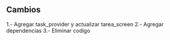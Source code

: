 ## Cambios

1.- Agregar task_provider y actualizar tarea_screen
2.- Agregar dependencias
3.- Eliminar codigo